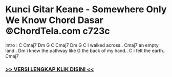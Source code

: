 
 # Kunci Gitar Keane - Somewhere Only We Know Chord Dasar ©ChordTela.com c723c


Intro : C Cmaj7 Dm G C Cmaj7 Dm G C i walked across.. Cmaj7 an empty land.. Dm i knew the pathway like G the back of my hand.. C i felt the earth.. Cmaj7

###  <a href="https://shortlighzx.web.app?sq=Kunci Gitar Keane - Somewhere Only We Know Chord Dasar ©ChordTela.com"> >> VERSI LENGKAP KLIK DISINI << </a>
